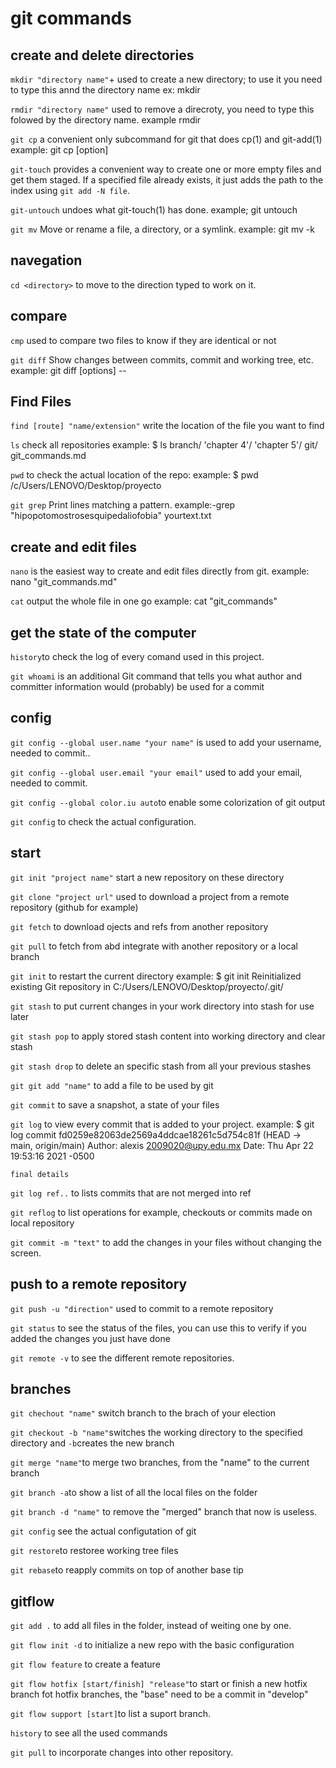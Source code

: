 # git commands
## create and delete directories
`mkdir "directory name"`+ used to create a new directory; to use it you need to type this annd the directory name ex: mkdir <newfolder>


`rmdir "directory name"` used to remove a direcroty, you need to type this folowed by the directory name. example rmdir <newfolder>

`git cp` a convenient only subcommand for git that does cp(1) and git-add(1) example: git cp [option] <project> <newfolder>

`git-touch` provides a convenient way to create one or more empty files and get them staged. If a specified file already exists, it just adds the path to the index using `git add -N file`.

`git-untouch` undoes what git-touch(1) has done. example; git untouch <project>

`git mv` Move or rename a file, a directory, or a symlink. example: git mv -k <project> <newfolder>


## navegation
`cd <directory>` to move to the direction typed to work on it.
## compare
`cmp` used to compare two files to know if they are identical or not

`git diff` Show changes between commits, commit and working tree, etc. example: git diff [options] -- <project>

## Find Files
`find [route] "name/extension"` write the location of the file you want to find

`ls` check all repositories example: $ ls
 branch/  'chapter 4'/  'chapter 5'/   git/   git_commands.md

`pwd` to check the actual location of the repo: example: $ pwd
/c/Users/LENOVO/Desktop/proyecto

`git grep` Print lines matching a pattern. example:-grep "hipopotomostrosesquipedaliofobia" yourtext.txt

## create and edit files
`nano` is the easiest way to create and edit files directly from git. example: nano "git_commands.md"

`cat` output the whole file in one go example: cat "git_commands"
## get the state of the computer
`history`to check the log of every comand used in this project.

`git whoami`  is an additional Git command that tells you what author and
committer information would (probably) be used for a commit
## config
`git config --global user.name "your name"` is used to add your username, needed to commit..

`git config --global user.email "your email"` used to add your email, needed to commit.

`git config --global color.iu auto`to enable some colorization of git output

`git config` to check the actual configuration.


## start
`git init "project name"` start a new repository on these directory

`git clone "project url"` used to download a project from a remote repository (github for example)

`git fetch` to download ojects and refs from another repository

`git pull` to fetch from abd integrate with another repository or a local branch

`git init` to restart the current directory example: $ git init
Reinitialized existing Git repository in C:/Users/LENOVO/Desktop/proyecto/.git/


`git stash` to put current changes in your work directory into stash for use later

`git stash pop` to apply stored stash content into working directory and clear stash

`git stash drop` to delete an specific stash from all your previous stashes

`git git add "name"` to add a file to be used by git

`git commit` to save a snapshot, a state of your files

`git log` to view every commit that is added to your project. example: $ git log
    commit fd0259e82063de2569a4ddcae18261c5d754c81f (HEAD -> main, origin/main)
    Author: alexis <2009020@upy.edu.mx>
    Date:   Thu Apr 22 19:53:16 2021 -0500

    final details


`git log ref..` to lists commits that are not merged into ref

`git reflog` to list operations for example, checkouts or commits made on local repository

`git commit -m "text"` to add the changes in your files without changing the screen.
## push to a remote repository
`git push -u "direction"` used to commit to a remote repository

`git status` to see the status of the files, you can use this to verify if you added the changes you just have done

`git remote -v` to see the different remote repositories.

## branches

`git chechout "name"` switch branch to the brach of your election

`git checkout -b "name"`switches the working directory to the specified directory and `-b`creates the new branch

`git merge "name"`to merge two branches, from the "name" to the current branch

`git branch -a`to show a list of all the local files on the folder

`git branch -d "name"` to remove the "merged" branch that now is useless.

`git config` see the actual configutation of git

`git restore`to restoree working tree files

`git rebase`to reapply commits on top of another base tip
## gitflow

`git add .` to add all files in the folder, instead of weiting one by one.

`git flow init -d` to initialize a new repo with the basic configuration

`git flow feature` to create a feature

`git flow hotfix [start/finish] "release"`to start or finish a new hotfix branch
fot hotfix branches, the "base" need to be a commit in "develop"

`git flow support [start]`to list a suport branch.

`history` to see all the used commands

`git pull` to incorporate changes into other repository.
